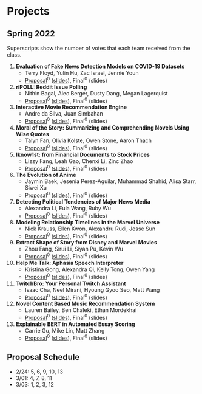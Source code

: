# Projects

## Spring 2022

Superscripts show the number of votes that each team received from the class.

1. **Evaluation of Fake News Detection Models on COVID-19 Datasets**
   * Terry Floyd, Yulin Hu, Zac Israel, Jennie Youn
   * [Proposal](https://drive.google.com/file/d/1RLN_Lagm9oLMj96jZTyk6XmFbRzKqPFD/view?usp=sharing)<sup>0</sup> 
     ([slides](https://drive.google.com/file/d/1FgTK246yG3yrcS7WfdaJXh-E0JwNaySL/view?usp=sharing)), 
      Final<sup>0</sup>
      (slides)
1. **riPOLL: Reddit Issue Polling**
   * Nithin Bagal, Alec Berger, Dusty Dang, Megan Lagerquist
   * [Proposal](https://drive.google.com/file/d/137LlEEVGopsM225HcIJRRnHqDyLZJxN3/view?usp=sharing)<sup>0</sup> 
     ([slides](https://drive.google.com/file/d/1M1_zbR4XsAnRJ8K13qhX1P_rf60DShVw/view?usp=sharing)), 
      Final<sup>0</sup>
      (slides)
1. **Interactive Movie Recommendation Engine**
   * Andre da Silva, Juan Simbahan
   * [Proposal](https://drive.google.com/file/d/1Qq4cJB04faDtbuiVsifyxpl_bkTB01ry/view?usp=sharing)<sup>0</sup> 
     ([slides](https://drive.google.com/file/d/1toIXy1MIvWN9YSwltCtBzgi676blVxu7/view?usp=sharing)), 
      Final<sup>0</sup>
      (slides)
1. **Moral of the Story: Summarizing and Comprehending Novels Using Wise Quotes**
   * Talyn Fan, Olivia Kolste, Owen Stone, Aaron Thach
   * [Proposal](https://drive.google.com/file/d/1IfBOflXZrSsrfDvgsvuC9FUaNsLyDPwV/view?usp=sharing)<sup>0</sup> 
     ([slides](https://drive.google.com/file/d/1p0sRfHn6HezXDHHTUjy-MBkZ-YVf3wVp/view?usp=sharing)), 
      Final<sup>0</sup>
      (slides)    
1. **Iknow1st: from Financial Documents to Stock Prices**
   * Lizzy Fang, Leah Gao, Chenxi Li, Zinc Zhao
   * [Proposal](https://drive.google.com/file/d/1Jrhf546TZcRFL7ZwGdN_P3TMFB92r28i/view?usp=sharing)<sup>0</sup> 
     ([slides](https://drive.google.com/file/d/1XaG0ITqODlA9O9fbRXG3OoZ07TAwE-LL/view?usp=sharing)), 
      Final<sup>0</sup>
      (slides)
1. **The Evolution of Anime**
   * Jaymin Baek, Jesenia Perez-Aguilar, Muhammad Shahid, Alisa Starr, Siwei Xu
   * [Proposal](https://drive.google.com/file/d/1qIbdtIYH6P3h30WvXt9NWg3_McnrnNWY/view?usp=sharing)<sup>0</sup> 
     ([slides](https://drive.google.com/file/d/1gkkUY5VOYvU-BYgUOw7naHvQip94e8Q8/view?usp=sharing)), 
      Final<sup>0</sup>
      (slides)
1. **Detecting Political Tendencies of Major News Media**
   * Alexandra Li, Eula Wang, Ruby Wu
   * [Proposal](https://drive.google.com/file/d/1dxy-K7l9XSmXn7V_ouZ4v8RX-Bl9WFmW/view?usp=sharing)<sup>0</sup> 
     ([slides](https://drive.google.com/file/d/1mPozMM0VbWSSxJRt3o5gEm1HwAlYbxgG/view?usp=sharing)), 
      Final<sup>0</sup>
      (slides)
1. **Modeling Relationship Timelines in the Marvel Universe**
   * Nick Krauss, Ellen Kwon, Alexandru Rudi, Jesse Sun
   * [Proposal](https://drive.google.com/file/d/1huPhOoK9SxI0WmFdln3F-A_ZK315w7nt/view?usp=sharing)<sup>0</sup> 
     ([slides](https://drive.google.com/file/d/1QdScvUaZ_eZRC5rX0gW2GCq98kQ1Hyet/view?usp=sharing)), 
      Final<sup>0</sup>
      (slides)
1. **Extract Shape of Story from Disney and Marvel Movies**
   * Zhou Fang, Sirui Li, Siyan Pu, Kevin Wu
   * [Proposal](https://drive.google.com/file/d/1n4vAj7Vno5tCk3o-zQhpIgvenqXEIXJ0/view?usp=sharing)<sup>0</sup> 
     ([slides](https://drive.google.com/file/d/1jJHpFrT9OCsMbLML-onHBnc7SZiOMMip/view?usp=sharing)), 
      Final<sup>0</sup>
      (slides)
1. **Help Me Talk: Aphasia Speech Interpreter**
   * Kristina Gong, Alexandra Qi, Kelly Tong, Owen Yang
   * [Proposal](https://drive.google.com/file/d/1zmThF68fd_aHyo2PDXStPZExYRlwNtBJ/view?usp=sharing)<sup>0</sup> 
     ([slides](https://drive.google.com/file/d/1AFESYCo9R1tvcaJempEhUS1SJ4JZmgXA/view?usp=sharing)), 
      Final<sup>0</sup>
      (slides)
1. **TwitchBro: Your Personal Twitch Assistant** 
   * Isaac Cha, Neel Mirani, Hyoung Gyoo Seo, Matt Wang
   * [Proposal](https://drive.google.com/file/d/1uwY1zZ-geCPDK3XrNGiZ9iNt8GFofHMW/view?usp=sharing)<sup>0</sup> 
     ([slides](https://drive.google.com/file/d/1ZVyG0-BBa84ElRs4afCOZ5d1fTc2zMHj/view?usp=sharing)), 
      Final<sup>0</sup>
      (slides)
1. **Novel Content Based Music Recommendation System**
   * Lauren Bailey, Ben Chaleki, Ethan Mordekhai
   * [Proposal](https://drive.google.com/file/d/1nJBDbKB1bCPESoIyfYsTY8B96NaAbN2d/view?usp=sharing)<sup>0</sup> 
     ([slides](https://drive.google.com/file/d/1ZYP8grIO2glZvmznI2TeoFJskpB7kgzP/view?usp=sharing)), 
      Final<sup>0</sup>
      (slides)
1. **Explainable BERT in Automated Essay Scoring**
   * Carrie Gu, Mike Lin, Matt Zhang
   * [Proposal](https://drive.google.com/file/d/10D_27teS2bg0Pztx4nhVwFlksUItMSJ_/view?usp=sharing)<sup>0</sup> 
     ([slides](https://drive.google.com/file/d/1pEWihwMGfppeuqf4dFuZVoV5H4GCp9p1/view?usp=sharing)), 
      Final<sup>0</sup>
      (slides)
   
## Proposal Schedule

* 2/24: 5, 6, 9, 10, 13
* 3/01: 4, 7, 8, 11
* 3/03: 1, 2, 3, 12

<!--
## Ideas

* Given one or more named entities, list the most relevant events in time order using the [NYTimes APIs](https://developer.nytimes.com/get-started).
* Given a situation in text, find the most relevant qutoes from the [Wise Quotes](https://canvas.emory.edu/courses/83264/files/5410197/download?download_frd=1).
* Given one or more events, find the most relevant stories from the [Aesop's Fables](https://canvas.emory.edu/courses/83264/files/5410213/download?download_frd=1).
-->